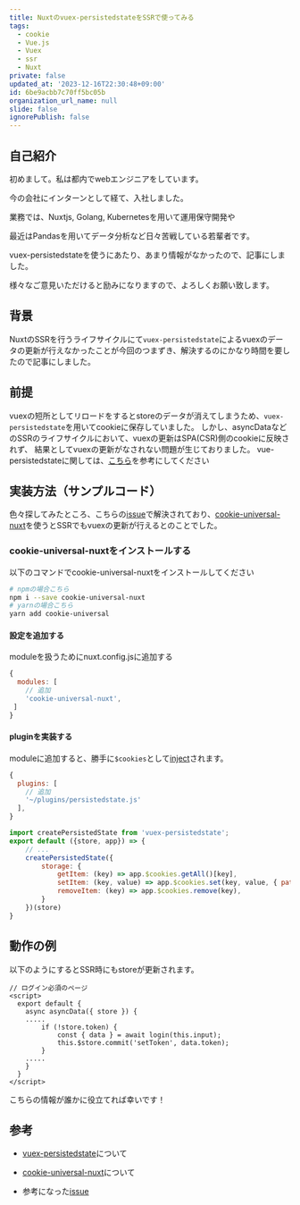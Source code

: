 ```yaml
---
title: Nuxtのvuex-persistedstateをSSRで使ってみる
tags:
  - cookie
  - Vue.js
  - Vuex
  - ssr
  - Nuxt
private: false
updated_at: '2023-12-16T22:30:48+09:00'
id: 6be9acbb7c70ff5bc05b
organization_url_name: null
slide: false
ignorePublish: false
---
```

## 自己紹介

初めまして。私は都内でwebエンジニアをしています。

今の会社にインターンとして経て、入社しました。

業務では、Nuxtjs, Golang, Kubernetesを用いて運用保守開発や

最近はPandasを用いてデータ分析など日々苦戦している若輩者です。

vuex-persistedstateを使うにあたり、あまり情報がなかったので、記事にしました。

様々なご意見いただけると励みになりますので、よろしくお願い致します。

## 背景

NuxtのSSRを行うライフサイクルにて`vuex-persistedstate`によるvuexのデータの更新が行えなかったことが今回のつまずき、解決するのにかなり時間を要したので記事にしました。

## 前提

vuexの短所としてリロードをするとstoreのデータが消えてしまうため、`vuex-persistedstate`を用いてcookieに保存していました。
しかし、asyncDataなどのSSRのライフサイクルにおいて、vuexの更新はSPA(CSR)側のcookieに反映されず、
結果としてvuexの更新がなされない問題が生じておりました。
vue-persistedstateに関しては、[こちら](https://github.com/robinvdvleuten/vuex-persistedstate#api)を参考にしてください

## 実装方法（サンプルコード）

色々探してみたところ、こちらの[issue](https://github.com/robinvdvleuten/vuex-persistedstate/issues/130#issuecomment-653723343)で解決されており、[cookie-universal-nuxt](https://github.com/microcipcip/cookie-universal/tree/master/packages/cookie-universal-nuxt#readme
)を使うとSSRでもvuexの更新が行えるとのことでした。

### cookie-universal-nuxtをインストールする

以下のコマンドでcookie-universal-nuxtをインストールしてください

```zsh
# npmの場合こちら
npm i --save cookie-universal-nuxt
# yarnの場合こちら
yarn add cookie-universal
```

#### 設定を追加する

moduleを扱うためにnuxt.config.jsに追加する

```nuxt.config.js
{
  modules: [
    // 追加
    'cookie-universal-nuxt',
 ]
}
```

#### pluginを実装する

moduleに追加すると、勝手に`$cookies`として[inject](https://nuxtjs.org/docs/directory-structure/plugins/#inject-in-root--context)されます。

```nuxt.config.js
{
  plugins: [
    // 追加
    '~/plugins/persistedstate.js'
  ],
}
```

```plugins/persistedstate.js
import createPersistedState from 'vuex-persistedstate';
export default ({store, app}) => {
    // ...
    createPersistedState({
        storage: {
            getItem: (key) => app.$cookies.getAll()[key],
            setItem: (key, value) => app.$cookies.set(key, value, { path: '/', maxAge: 60 * 60 * 24 * 7, secure: true }),//　7日間保持
            removeItem: (key) => app.$cookies.remove(key),
        }
    })(store)
}
```

## 動作の例

以下のようにするとSSR時にもstoreが更新されます。

```pages/mypage.vue
// ログイン必須のページ
<script>
  export default {
    async asyncData({ store }) {
    .....
        if (!store.token) {
            const { data } = await login(this.input);
            this.$store.commit('setToken', data.token);
        }
    .....
    }
  }
</script>
```

こちらの情報が誰かに役立てれば幸いです！

## 参考

- [vuex-persistedstate](https://github.com/robinvdvleuten/vuex-persistedstate#api)について

- [cookie-universal-nuxt](https://github.com/microcipcip/cookie-universal/tree/master/packages/cookie-universal-nuxt#readme)について

- 参考になった[issue](https://github.com/robinvdvleuten/vuex-persistedstate/issues/130#issuecomment-653723343)
